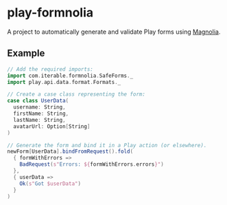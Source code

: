 # play-formnolia

A project to automatically generate and validate Play forms using [Magnolia](https://magnolia.work/).

## Example

```scala
// Add the required imports:
import com.iterable.formnolia.SafeForms._
import play.api.data.format.Formats._

// Create a case class representing the form:
case class UserData(
  username: String,
  firstName: String,
  lastName: String,
  avatarUrl: Option[String]
)

// Generate the form and bind it in a Play action (or elsewhere).
newForm[UserData].bindFromRequest().fold(
  { formWithErrors =>
    BadRequest(s"Errors: ${formWithErrors.errors}")
  },
  { userData =>
    Ok(s"Got $userData")
  }
)

```
